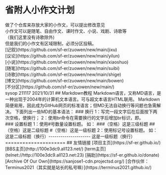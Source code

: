 # 省附人小作文计划
<link rel="alternate icon" class="js-site-favicon" type="image/png" href="https://github.githubassets.com/favicons/favicon.png">
<link rel="icon" class="js-site-favicon" type="image/svg+xml" href="https://github.githubassets.com/favicons/favicon.svg">
做了个仓库来存放大家的小作文，可以提出修改意见<br>  
小作文可以是随笔、自由作文、课时作文、小说、戏剧、诗歌等<br>  
（我们这里没有诗歌除外)<br>  
但是我们的小作文有区域限制，必须分区投稿。<br>  
[记叙](https://github.com/sf-er/zuowen/new/main/jixu)<br>
[议论](https://github.com/sf-er/zuowen/new/main/yilun)<br>
[小说](https://github.com/sf-er/zuowen/new/main/xiaoshuo)<br>
[随笔](https://github.com/sf-er/zuowen/new/main/suibi)<br>
[诗歌](https://github.com/sf-er/zuowen/new/main/shige)<br>
[博文](https://github.com/sf-er/zuowen/new/main/bowen)<br>
[不分区](https://github.com/sf-er/zuowen/new/main/)<br>
sysop 211117 2021/10/31
## Markdown教程  
Markdown语言，又称MD语言，是一种出现于2004年的计算机文本语言。可与超文本语言HTML联用。  
Markdown简便易用，因此成为GitHub网页的标准语言；但MD无法自动换行等问题也急需解决。  
下面列出一些MD的基本语法：  
### 换行  
1：写完一段文字后在后面按下两次空格，使换行；  
2：使用br命令在需要换行的文字后增加br标识，即<!--<br>-->。<br>
### 设置标题  
1：使用#号数量设置标题。  
如：  
###（空格）这是三级标题  
##（空格）这是二级标题  
#（空格）这是一级标题  
2：使用标记号设置标题。  
如：  
这是二级标题（换行）---------------------  
这是一级标题（换行）=====================  
## 友情链接  
[项目主页](https://sf-er.github.io/)  
[BBS主页](http://100e3dc9.all123.net/)  
[term主页](telnet://http://100e3dc9.all123.net:23)  
[捐助](https://sf-er.github.io/donate)  
[Archive Of Our Own](https://sanjose1-cdn.projectsd.org/)  
[合作伙伴：Terminus2021（其实就是站长的私号嘛）](https://terminus2021.github.io/)


